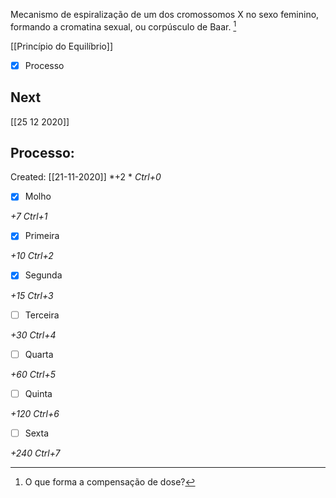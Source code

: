 Mecanismo de espiralização de um dos cromossomos X no sexo feminino, formando a cromatina sexual, ou corpúsculo de Baar. [^1]

[^1]: O que forma a compensação de dose?


[[Princípio do Equilíbrio]]

- [x] Processo 

## Next
[[25 12 2020]]
## Processo:
Created: [[21-11-2020]]
*+2 *  *Ctrl+0*
- [x] Molho  

*+7*  *Ctrl+1*

- [x] Primeira 

*+10*  *Ctrl+2*

- [x] Segunda

*+15*  *Ctrl+3*

- [ ] Terceira 

*+30*  *Ctrl+4*

- [ ] Quarta 

*+60*  *Ctrl+5*

- [ ] Quinta 

*+120*  *Ctrl+6*

- [ ] Sexta 

*+240*  *Ctrl+7*
